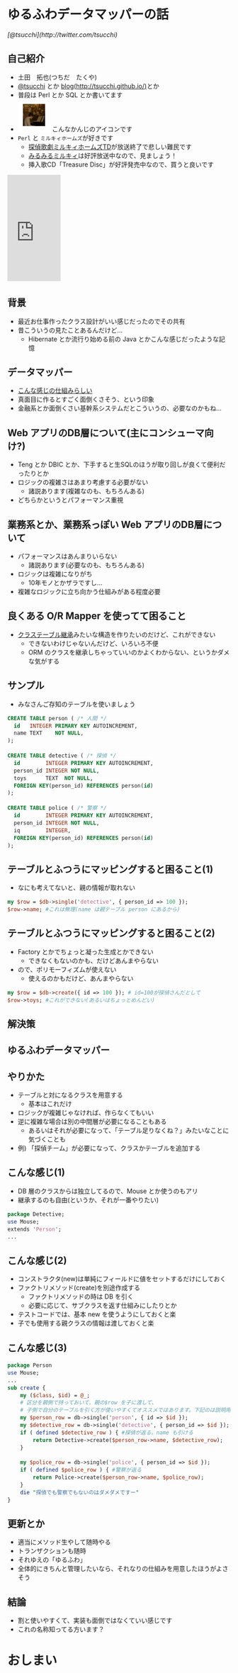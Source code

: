 ゆるふわデータマッパーの話
==========

<address>[@tsucchi](http://twitter.com/tsucchi)</address>


自己紹介
---
+ 土田　拓也(つちだ　たくや)
+ [@tsucchi](http://twitter.com/tsucchi) とか [blog(http://tsucchi.github.io/)](http://tsucchi.github.io/)とか
+ 普段は Perl とか SQL とか書いてます
+ <img src="./icon.jpeg"> こんなかんじのアイコンです
+ `Perl` と `ミルキィホームズ`が好きです
    + [探偵歌劇ミルキィホームズTD](http://milky-holmes-anime.com/)が放送終了で悲しい難民です
    + [みるみるミルキィ](http://milky-holmes.com/unit/mirumiru/)は好評放送中なので、見ましょう！
    + 挿入歌CD「Treasure Disc」が好評発売中なので、買うと良いです

<iframe src="http://rcm-fe.amazon-adsystem.com/e/cm?t=tsucchisblog-22&o=9&p=8&l=as1&asins=B00T1WXA00&ref=qf_sp_asin_til&fc1=000000&IS2=1&lt1=_blank&m=amazon&lc1=0000FF&bc1=000000&bg1=FFFFFF&f=ifr" style="width:120px;height:240px;" scrolling="no" marginwidth="0" marginheight="0" frameborder="0"></iframe>


背景
---
+ 最近お仕事作ったクラス設計がいい感じだったのでその共有
+ 昔こういうの見たことあるんだけど...
    + Hibernate とか流行り始める前の Java とかこんな感じだったような記憶

データマッパー
---
+ [こんな感じの仕組みらしい](http://d.hatena.ne.jp/asakichy/20120622/1340316281)
+ 真面目に作るとすごく面倒くさそう、という印象
+ 金融系とか面倒くさい基幹系システムだとこういうの、必要なのかもね...

Web アプリのDB層について(主にコンシューマ向け?)
---
+ Teng とか DBIC とか、下手すると生SQLのほうが取り回しが良くて便利だったりとか
+ ロジックの複雑さはあまり考慮する必要がない
    + 諸説あります(複雑なのも、もちろんある)
+ どちらかというとパフォーマンス重視

業務系とか、業務系っぽい Web アプリのDB層について
---
+ パフォーマンスはあんまりいらない
    + 諸説あります(必要なのも、もちろんある)
+ ロジックは複雑になりがち
    + 10年モノとかザラですし...
+ 複雑なロジックに立ち向かう仕組みがある程度必要

良くある O/R Mapper を使ってて困ること
---
+ [クラステーブル継承](http://d.hatena.ne.jp/asakichy/20120806/1344204583)みたいな構造を作りたいのだけど、これができない
    + できないわけじゃないんだけど、いろいろ不便
    + ORM のクラスを継承しちゃっていいのかよくわからない、というかダメな気がする

サンプル
---
+ みなさんご存知のテーブルを使いましょう

```sql
CREATE TABLE person ( /* 人間 */
  id   INTEGER PRIMARY KEY AUTOINCREMENT,
  name TEXT    NOT NULL,
);

CREATE TABLE detective ( /* 探偵 */
  id        INTEGER PRIMARY KEY AUTOINCREMENT,
  person_id INTEGER NOT NULL,
  toys      TEXT  NOT NULL,
  FOREIGN KEY(person_id) REFERENCES person(id)
);

CREATE TABLE police ( /* 警察 */
  id        INTEGER PRIMARY KEY AUTOINCREMENT,
  person_id INTEGER NOT NULL,
  iq        INTEGER,
  FOREIGN KEY(person_id) REFERENCES person(id)
);
```

テーブルとふつうにマッピングすると困ること(1)
---
+ なにも考えてないと、親の情報が取れない

```perl
my $row = $db->single('detective', { person_id => 100 });
$row->name; #これは無理(name は親テーブル person にあるから)
```

テーブルとふつうにマッピングすると困ること(2)
---
+ Factory とかでちょっと凝った生成とかできない
    + できなくもないのかも、だけどあんまやらない
+ ので、ポリモーフィズムが使えない
    + 使えるのかもだけど、あんまやらない

```perl
my $row = $db->create({ id => 100 }); # id=100が探偵さんだとして
$row->toys; #これができない(あるいはちょっとめんどい)
```

解決策
---

ゆるふわデータマッパー
---

やりかた
---
+ テーブルと対になるクラスを用意する
    + 基本はこれだけ
+ ロジックが複雑じゃなければ、作らなくてもいい
+ 逆に複雑な場合は別の中間層が必要になることもある
    + あるいはそれが必要になって、「テーブル足りなくね？」みたいなことに気づくことも
+ 例) 「探偵チーム」が必要になって、クラスかテーブルを追加する

こんな感じ(1)
---
+ DB 層のクラスからは独立してるので、Mouse とか使うのもアリ
+ 継承するのも自由(というか、それが一番やりたい)

```perl
package Detective;
use Mouse;
extends 'Person';
...
```

こんな感じ(2)
---
+ コンストラクタ(new)は単純にフィールドに値をセットするだけにしておく
+ ファクトリメソッド(create)を別途作成する
    + ファクトリメソッドの時は DB を引く
	+ 必要に応じて、サブクラスを返す仕組みにしたりとか
+ テストコードでは、基本 new を使うようにしておくと楽
+ 子でも使用する親クラスの情報は渡しておくと楽

こんな感じ(3)
---
```perl
package Person
use Mouse;
...
sub create {
	my ($class, $id) = @_;
	# 区分を親側で持っておいて、親の$row を子に渡して、
	# 子側で自分のテーブルを引く方が使いやすくてオススメではあります。下記のは説明用
	my $person_row = db->single('person', { id => $id });
	my $detective_row = db->single('detective', { person_id => $id });
	if ( defined $detective_row ) { #探偵が返る。name も引ける
        return Detective->create($person_row->name, $detective_row);
    }

	my $police_row = db->single('police', { person_id => $id });
    if ( defined $police_row ) { #警察が返る
	    return Police->create($person_row->name, $police_row);
    }
    die "探偵でも警察でもないのはダメダメですー"
}
```

更新とか
---
+ 適当にメソッド生やして随時やる
+ トランザクションも随時
+ それゆえの「ゆるふわ」
+ 全体的にきちんと管理したいなら、それなりの仕組みを用意したほうがよさそう


結論
---
+ 割と使いやすくて、実装も面倒ではなくていい感じです
+ これの名称知ってる方います？

おしまい
===


